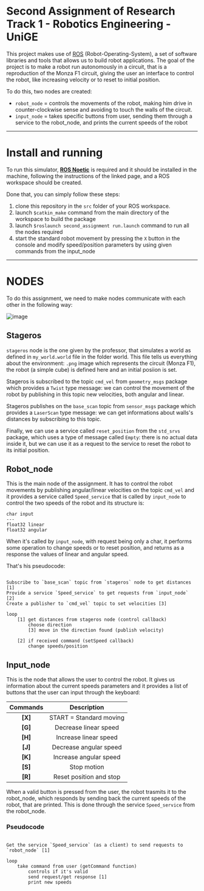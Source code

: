 # Second Assignment of Research Track 1 - Robotics Engineering - UniGE

This project makes use of [ROS](http://wiki.ros.org) (Robot-Operating-System), a set of software libraries and tools that allows us to build robot applications.
The goal of the project is to make a robot run autonomously in a circuit, that is a reproduction of the Monza F1 circuit, giving the user an interface to control the robot, like increasing velocity or to reset to initial position.

To do this, two nodes are created:
* `robot_node` = controls the movements of the robot, making him drive in counter-clockwise sense and avoiding to touch the walls of the circuit.
* `input_node` = takes specific buttons from user, sending them through a service to the robot_node, and prints the current speeds of the robot

-----------------------

# Install and running

To run this simulator, [__ROS Noetic__](http://wiki.ros.org/noetic/Installation) is required and it should be installed in the machine, following the instructions of the linked page, and a ROS workspace should be created.

Done that, you can simply follow these steps:
1. clone this repository in the `src` folder of your ROS workspace.
2. launch `$catkin_make` command from the main directory of the workspace to build the package
3. launch `$roslaunch second_assignment run.launch` command to run all the nodes required
4. start the standard robot movement by pressing the `X` button in the console and modify speed/position parameters by using given commands from the input_node

-----------------------

# NODES

To do this assignment, we need to make nodes communicate with each other in the following way:

![image](https://user-images.githubusercontent.com/91679281/145716354-a39b0624-65db-4774-a74d-2988b65434d1.png)

## Stageros

`stageros` node is the one given by the professor, that simulates a world as defined in 
`my_world.world` file in the folder world. This file tells us everything about the environment: `.png` image which represents the circuit (Monza F1), the robot (a simple cube) is defined here and an initial posiion is set.

Stageros is subscribed to the topic `cmd_vel` from `geometry_msgs` package which provides a `Twist` type message: we can control the movement of the robot by publishing in this topic new velocities, both angular and linear.

Stageros publishes on the `base_scan` topic from `sensor_msgs` package which provides a `LaserScan` type message: we can get informations about walls's distances by subscribing to this topic. 

Finally, we can use a service called `reset_position` from the `std_srvs` package, which uses a type of message called `Empty`: there is no actual data inside it, but we can use it as a request to the service to reset the robot to its initial position.

## Robot_node

This is the main node of the assignment. It has to control the robot movements by publishing angular/linear velocities on the topic `cmd_vel` and it provides a service called `Speed_service` that is called by `input_node` to control the two speeds of the robot and its structure is:

```
char input
---
float32 linear
float32 angular
```

When it's called by `input_node`, with request being only a char, it performs some operation to change speeds or to reset position, and returns as a response the values of linear and angular speed.

That's his pseudocode:

```

Subscribe to `base_scan` topic from `stageros` node to get distances [1]
Provide a service `Speed_service` to get requests from `input_node` [2]
Create a publisher to `cmd_vel` topic to set velocities [3]

loop 
    [1] get distances from stageros node (control callback)
        choose direction
        [3] move in the direction found (publish velocity)

    [2] if received command (setSpeed callback)
        change speeds/position 

```


## Input_node

This is the node that allows the user to control the robot. It gives us information about the current speeds parameters and it provides a list of buttons that the user can input through the keyboard:

| Commands | Description|
|:--------:|:----------:|
|__[X]__   |START = Standard moving|
|__[G]__   |Decrease linear speed|
|__[H]__   |Increase linear speed|
|__[J]__   |Decrease angular speed|
|__[K]__   |Increase angular speed|
|__[S]__   |Stop motion|
|__[R]__   |Reset position and stop|

When a valid button is pressed from the user, the robot trasmits it to the robot_node, which responds by sending back the current speeds of the robot, that are printed. This is done through the service `Speed_service` from the robot_node.

### Pseudocode

```

Get the service `Speed_service` (as a client) to send requests to `robot_node` [1]

loop
    take command from user (getCommand function)
        controls if it's valid
        send request/get response [1]
        print new speeds

```
